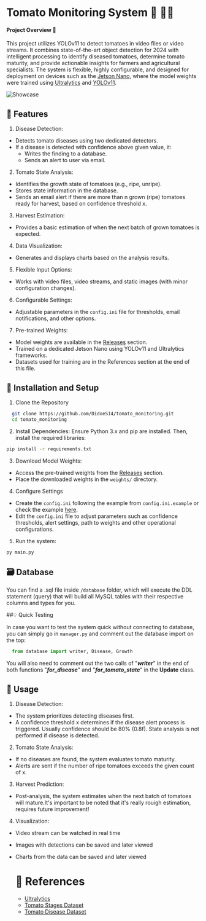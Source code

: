 
# Tomato Monitoring System 🎥 🍅🌿

#### Project Overview 🔎
This project utilizes YOLOv11 to detect tomatoes in video files or video streams. It combines state-of-the-art object detection for 2024 with intelligent processing to identify diseased tomatoes, determine tomato maturity, and provide actionable insights for farmers and agricultural specialists. The system is flexible, highly configurable, and designed for deployment on devices such as the [Jetson Nano](https://developer.nvidia.com/embedded/jetson-nano), where the model weights were trained using [Ultralytics](https://docs.ultralytics.com) and [YOLOv11](https://docs.ultralytics.com/models/yolo11/).

![Showcase](https://github.com/user-attachments/assets/f7e9491c-3204-48ab-a5ed-f023bff192ce)

    
## 🧰 Features 

1. Disease Detection:

- Detects tomato diseases using two dedicated detectors.
- If a disease is detected with confidence above given value, it:
    - Writes the finding to a database.
    - Sends an alert to user via email.
2. Tomato State Analysis:

- Identifies the growth state of tomatoes (e.g., ripe, unripe).
- Stores state information in the database.
- Sends an email alert if there are more than n grown (ripe) tomatoes ready for harvest, based on confidence threshold x.

3. Harvest Estimation:
- Provides a basic estimation of when the next batch of grown tomatoes is expected.
4. Data Visualization:

- Generates and displays charts based on the analysis results.
5. Flexible Input Options:

- Works with video files, video streams, and static images (with minor configuration changes).
6. Configurable Settings:

- Adjustable parameters in the `config.ini` file for thresholds, email notifications, and other options.

7. Pre-trained Weights:

- Model weights are available in the [Releases](https://github.com/DidoeS14/tomato_monitoring/releases) section.
- Trained on a dedicated Jetson Nano using YOLOv11 and Ultralytics frameworks.
- Datasets used for training are in the  References section at the end of this file.


## 🔧 Installation and Setup 

1. Clone the Repository

```bash
  git clone https://github.com/DidoeS14/tomato_monitoring.git
  cd tomato_monitoring

```

 2. Install Dependencies: Ensure Python 3.x and pip are installed. Then, install the required libraries:
 ```bash
 pip install -r requirements.txt
 ```
 3. Download Model Weights:
  - Access the pre-trained weights from the [Releases](https://github.com/DidoeS14/tomato_monitoring/releases) section.
  - Place the downloaded weights in the `weights/` directory.

  4. Configure Settings
  - Create the `config.ini` following the example from `config.ini.example` or check the example [here](https://github.com/DidoeS14/tomato_monitoring/blob/main/config.ini.example).
  - Edit the `config.ini` file to adjust parameters such as confidence thresholds, alert settings, path to weights and other operational configurations.
  5. Run the system:
  ```bash
  py main.py
  ```

## 🗃️ Database 

You can find a .sql file inside `/database` folder, which will execute the DDL statement (query) that will build all MySQL tables with their respective columns and types for you. 


##💡 Quick Testing 

In case you want to test the system quick without connecting to database, you can simply 
 go in `manager.py` and comment out the database import on the top:
```python
  from database import writer, Disease, Growth
```

You will also need to comment out the two calls of "_**writer**_" in the end of both functions "**_for_disease_**" and "**_for_tomato_state_**" in the **Update** class.

## 📔 Usage 

1. Disease Detection:
- The system prioritizes detecting diseases first.
- A confidence threshold x determines if the disease alert process is triggered. Usually confidence should be 80% (0.8f). State analysis is not performed if disease is detected.

2. Tomato State Analysis:
- If no diseases are found, the system evaluates tomato maturity.
- Alerts are sent if the number of ripe tomatoes exceeds the given count of x.

3. Harvest Prediction:
- Post-analysis, the system estimates when the next batch of tomatoes will mature.It's important to be noted that it's really rouigh estimation, requires future improvement!

4. Visualization:
- Video stream can be watched in real time
- Images with detections can be saved and later viewed
- Charts from the data can be saved and later viewed

  # 🔗 References 
  - [Ultralytics](https://docs.ultralytics.com)
  - [Tomato Stages Dataset](https://datasetninja.com/laboro-tomato)
  - [Tomato Disease Dataset](https://universe.roboflow.com/universitas-atma-jaya/tomato-leaf-disease-rxcft)

